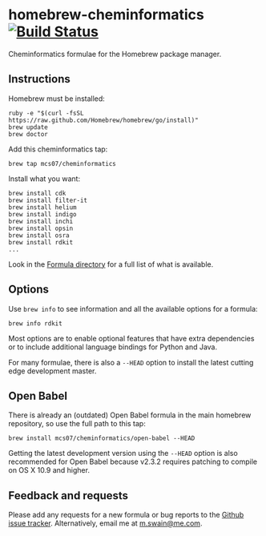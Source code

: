 # homebrew-cheminformatics [![Build Status](http://img.shields.io/travis/mcs07/homebrew-cheminformatics/master.svg?style=flat)](https://travis-ci.org/mcs07/homebrew-cheminformatics)

Cheminformatics formulae for the Homebrew package manager.

## Instructions

Homebrew must be installed:

    ruby -e "$(curl -fsSL https://raw.github.com/Homebrew/homebrew/go/install)"
    brew update
    brew doctor
    
Add this cheminformatics tap:

    brew tap mcs07/cheminformatics
    
Install what you want:

    brew install cdk
    brew install filter-it
    brew install helium
    brew install indigo
    brew install inchi
    brew install opsin
    brew install osra
    brew install rdkit
    ...

Look in the [Formula directory](https://github.com/mcs07/homebrew-cheminformatics/tree/master/Formula) for a full list of what is available.

## Options

Use `brew info` to see information and all the available options for a formula:

    brew info rdkit
    
Most options are to enable optional features that have extra dependencies or to include additional language bindings for Python and Java.

For many formulae, there is also a `--HEAD` option to install the latest cutting edge development master.

## Open Babel

There is already an (outdated) Open Babel formula in the main homebrew repository, so use the full path to this tap:
    
    brew install mcs07/cheminformatics/open-babel --HEAD

Getting the latest development version using the `--HEAD` option is also recommended for Open Babel because v2.3.2 requires patching to compile on OS X 10.9 and higher.

## Feedback and requests

Please add any requests for a new formula or bug reports to the [Github issue tracker](https://github.com/mcs07/homebrew-cheminformatics/issues). Alternatively, email me at m.swain@me.com.
